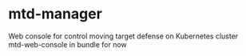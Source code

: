 # mtd-manager
Web console for control moving target defense on Kubernetes cluster\
mtd-web-console in bundle for now
